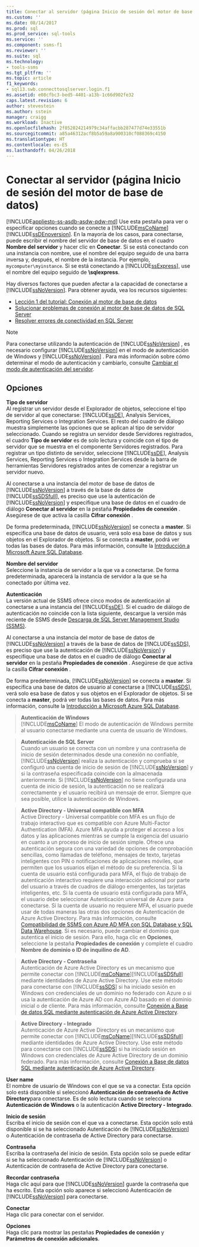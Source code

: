 ```yaml
---
title: Conectar al servidor (página Inicio de sesión del motor de base de datos) | Microsoft Docs
ms.custom: ''
ms.date: 08/14/2017
ms.prod: sql
ms.prod_service: sql-tools
ms.service: ''
ms.component: ssms-f1
ms.reviewer: ''
ms.suite: sql
ms.technology:
- tools-ssms
ms.tgt_pltfrm: ''
ms.topic: article
f1_keywords:
- sql13.swb.connecttosqlserver.login.f1
ms.assetid: e08cfbc3-bed5-4401-a13b-1c66d902fe32
caps.latest.revision: 6
author: stevestein
ms.author: sstein
manager: craigg
ms.workload: Inactive
ms.openlocfilehash: 2f852024214979c34affacbb287477d74e33551b
ms.sourcegitcommit: a85a46312acf8b5a59a8a900310cf088369c4150
ms.translationtype: HT
ms.contentlocale: es-ES
ms.lasthandoff: 04/26/2018
---
```

# <a name="connect-to-server-login-page-database-engine"></a>Conectar al servidor (página Inicio de sesión del motor de base de datos)
[!INCLUDE[appliesto-ss-asdb-asdw-pdw-md](../../includes/appliesto-ss-asdb-asdw-pdw-md.md)]
Use esta pestaña para ver o especificar opciones cuando se conecte a [!INCLUDE[msCoName](../../includes/msconame_md.md)] [!INCLUDE[ssDEnoversion](../../includes/ssdenoversion_md.md)]. En la mayoría de los casos, para conectarse, puede escribir el nombre del servidor de base de datos en el cuadro **Nombre del servidor** y hacer clic en **Conectar**. Si se está conectando con una instancia con nombre, use el nombre del equipo seguido de una barra inversa y, después, el nombre de la instancia. Por ejemplo, `mycomputer\myinstance`. Si se está conectando a [!INCLUDE[ssExpress](../../includes/ssexpress_md.md)], use el nombre del equipo seguido de **\sqlexpress**.  
  
Hay diversos factores que pueden afectar a la capacidad de conectarse a [!INCLUDE[ssNoVersion](../../includes/ssnoversion_md.md)]. Para obtener ayuda, vea los recursos siguientes:  
- [Lección 1 del tutorial: Conexión al motor de base de datos](../../relational-databases/lesson-1-connecting-to-the-database-engine.md)  
- [Solucionar problemas de conexión al motor de base de datos de SQL Server](../../database-engine/configure-windows/troubleshoot-connecting-to-the-sql-server-database-engine.md)  
- [Resolver errores de conectividad en SQL Server](https://support.microsoft.com/help/4009936/solving-connectivity-errors-to-sql-server)    
  
> [!NOTE]  
> Para conectarse utilizando la autenticación de [!INCLUDE[ssNoVersion](../../includes/ssnoversion_md.md)] , es necesario configurar [!INCLUDE[ssNoVersion](../../includes/ssnoversion_md.md)] en el modo de autenticación de Windows y [!INCLUDE[ssNoVersion](../../includes/ssnoversion_md.md)] . Para más información sobre cómo determinar el modo de autenticación y cambiarlo, consulte [Cambiar el modo de autenticación del servidor](http://msdn.microsoft.com/en-us/79babcf8-19fd-4495-b8eb-453dc575cac0).  
  
## <a name="options"></a>Opciones  
**Tipo de servidor**  
Al registrar un servidor desde el Explorador de objetos, seleccione el tipo de servidor al que conectarse: [!INCLUDE[ssDE](../../includes/ssde_md.md)], Analysis Services, Reporting Services o Integration Services. El resto del cuadro de diálogo muestra simplemente las opciones que se aplican al tipo de servidor seleccionado. Cuando se registra un servidor desde Servidores registrados, el cuadro **Tipo de servidor** es de solo lectura y coincide con el tipo de servidor que se muestra en el componente Servidores registrados. Para registrar un tipo distinto de servidor, seleccione [!INCLUDE[ssDE](../../includes/ssde_md.md)], Analysis Services, Reporting Services o Integration Services desde la barra de herramientas Servidores registrados antes de comenzar a registrar un servidor nuevo.  
  
Al conectarse a una instancia del motor de base de datos de [!INCLUDE[ssNoVersion](../../includes/ssnoversion_md.md)] a través de la base de datos de [!INCLUDE[ssSDSfull](../../includes/sssdsfull_md.md)], es preciso que use la autenticación de [!INCLUDE[ssNoVersion](../../includes/ssnoversion_md.md)] y especifique una base de datos en el cuadro de diálogo **Conectar al servidor** en la pestaña **Propiedades de conexión** . Asegúrese de que activa la casilla **Cifrar conexión** .  
  
De forma predeterminada, [!INCLUDE[ssNoVersion](../../includes/ssnoversion_md.md)] se conecta a **master**. Si especifica una base de datos de usuario, verá solo esa base de datos y sus objetos en el Explorador de objetos. Si se conecta a **master**, podrá ver todas las bases de datos. Para más información, consulte la [Introducción a Microsoft Azure SQL Database](http://go.microsoft.com/fwlink/?LinkId=163948).  
  
**Nombre del servidor**  
Seleccione la instancia de servidor a la que va a conectarse. De forma predeterminada, aparecerá la instancia de servidor a la que se ha conectado por última vez.  
  
**Autenticación**  
La versión actual de SSMS ofrece cinco modos de autenticación al conectarse a una instancia del [!INCLUDE[ssDE](../../includes/ssde_md.md)]. Si el cuadro de diálogo de autenticación no coincide con la lista siguiente, descargue la versión más reciente de SSMS desde [Descarga de SQL Server Management Studio (SSMS)](../download-sql-server-management-studio-ssms.md).     
  
Al conectarse a una instancia del motor de base de datos de [!INCLUDE[ssNoVersion](../../includes/ssnoversion_md.md)] a través de la base de datos de [!INCLUDE[ssSDS](../../includes/sssds_md.md)], es preciso que use la autenticación de [!INCLUDE[ssNoVersion](../../includes/ssnoversion_md.md)] y especifique una base de datos en el cuadro de diálogo **Conectar al servidor** en la pestaña **Propiedades de conexión** . Asegúrese de que activa la casilla **Cifrar conexión** .  
  
De forma predeterminada, [!INCLUDE[ssNoVersion](../../includes/ssnoversion_md.md)] se conecta a **master**. Si especifica una base de datos de usuario al conectarse a [!INCLUDE[ssSDS](../../includes/sssds_md.md)], verá solo esa base de datos y sus objetos en el Explorador de objetos. Si se conecta a **master**, podrá ver todas las bases de datos. Para más información, consulte la [Introducción a Microsoft Azure SQL Database](http://go.microsoft.com/fwlink/?LinkId=163948).  
  
  > **Autenticación de Windows**  
[!INCLUDE[msCoName](../../includes/msconame_md.md)] El modo de autenticación de Windows permite al usuario conectarse mediante una cuenta de usuario de Windows.  
  
  > **Autenticación de SQL Server**  
Cuando un usuario se conecta con un nombre y una contraseña de inicio de sesión determinados desde una conexión no confiable, [!INCLUDE[ssNoVersion](../../includes/ssnoversion_md.md)] realiza la autenticación y comprueba si se configuró una cuenta de inicio de sesión de [!INCLUDE[ssNoVersion](../../includes/ssnoversion_md.md)] y si la contraseña especificada coincide con la almacenada anteriormente. Si [!INCLUDE[ssNoVersion](../../includes/ssnoversion_md.md)] no tiene configurada una cuenta de inicio de sesión, la autenticación no se realizará correctamente y el usuario recibirá un mensaje de error. Siempre que sea posible, utilice la autenticación de Windows.  
  
  > **Active Directory - Universal compatible con MFA**  
Active Directory - Universal compatible con MFA es un flujo de trabajo interactivo que es compatible con Azure Multi-Factor Authentication (MFA). Azure MFA ayuda a proteger el acceso a los datos y las aplicaciones mientras se cumple la exigencia del usuario en cuanto a un proceso de inicio de sesión simple. Ofrece una autenticación segura con una variedad de opciones de comprobación sencillas, como llamadas de teléfono, mensajes de texto, tarjetas inteligentes con PIN o notificaciones de aplicaciones móviles, que permiten que los usuarios elijan el método de su preferencia. Si la cuenta de usuario está configurada para MFA, el flujo de trabajo de autenticación interactivo requiere una interacción adicional por parte del usuario a través de cuadros de diálogo emergentes, las tarjetas inteligentes, etc. Si la cuenta de usuario está configurada para MFA, el usuario debe seleccionar Autenticación universal de Azure para conectarse. Si la cuenta de usuario no requiere MFA, el usuario puede usar de todas maneras las otras dos opciones de Autenticación de Azure Active Directory. Para más información, consulte [Compatibilidad de SSMS con Azure AD MFA con SQL Database y SQL Data Warehouse](https://azure.microsoft.com/documentation/articles/sql-database-ssms-mfa-authentication/). Si es necesario, puede cambiar el dominio que autentica el inicio de sesión. Para ello, haga clic en **Opciones**, seleccione la pestaña **Propiedades de conexión** y complete el cuadro **Nombre de dominio o ID de inquilino de AD**.  

  > **Active Directory - Contraseña**  
Autenticación de Azure Active Directory es un mecanismo que permite conectar con [!INCLUDE[msCoName](../../includes/msconame_md.md)][!INCLUDE[ssSDSfull](../../includes/sssdsfull_md.md)] mediante identidades de Azure Active Directory.  Use este método para conectarse con [!INCLUDE[ssSDS](../../includes/sssds_md.md)] si ha iniciado sesión en Windows con credenciales de un dominio no federado con Azure o si usa la autenticación de Azure AD con Azure AD basado en el dominio inicial o de cliente. Para más información, consulte [Conexión a Base de datos SQL mediante autenticación de Azure Active Directory](https://azure.microsoft.com/documentation/articles/sql-database-aad-authentication/).  
  
  > **Active Directory - Integrado**  
Autenticación de Azure Active Directory es un mecanismo que permite conectar con [!INCLUDE[msCoName](../../includes/msconame_md.md)][!INCLUDE[ssSDSfull](../../includes/sssdsfull_md.md)] mediante identidades de Azure Active Directory. Use este método para conectarse con [!INCLUDE[ssSDS](../../includes/sssds_md.md)] si ha iniciado sesión en Windows con credenciales de Azure Active Directory de un dominio federado. Para más información, consulte [Conexión a Base de datos SQL mediante autenticación de Azure Active Directory](https://azure.microsoft.com/documentation/articles/sql-database-aad-authentication/).  
  
**User name**  
El nombre de usuario de Windows con el que se va a conectar. Esta opción solo está disponible si seleccionó **Autenticación de contraseña de Active Directory**para conectarse. Es de solo lectura cuando se selecciona **Autenticación de Windows** o la autenticación **Active Directory - Integrado**.  
  
**Inicio de sesión**  
Escriba el inicio de sesión con el que va a conectarse. Esta opción solo está disponible si se ha seleccionado Autenticación de [!INCLUDE[ssNoVersion](../../includes/ssnoversion_md.md)] o Autenticación de contraseña de Active Directory para conectarse.  
  
**Contraseña**  
Escriba la contraseña del inicio de sesión. Esta opción solo se puede editar si se ha seleccionado Autenticación de [!INCLUDE[ssNoVersion](../../includes/ssnoversion_md.md)] o Autenticación de contraseña de Active Directory para conectarse.  
  
**Recordar contraseña**  
Haga clic aquí para que [!INCLUDE[ssNoVersion](../../includes/ssnoversion_md.md)] guarde la contraseña que ha escrito. Esta opción solo aparece si seleccionó Autenticación de [!INCLUDE[ssNoVersion](../../includes/ssnoversion_md.md)] para conectarse.  
  
**Conectar**  
Haga clic para conectar con el servidor.  
  
**Opciones**  
Haga clic para mostrar las pestañas **Propiedades de conexión** y **Parámetros de conexión adicionales**.  
   
  
